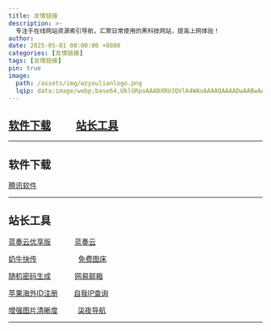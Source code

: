```yaml
---
title: 友情链接
description: >-
  专注于在线网站资源索引导航，汇聚日常使用的黑科技网站，提高上网体验！
author: 
date: 2025-05-01 08:00:00 +0800
categories: [友情链接]
tags: [友情链接]
pin: true
image:
  path: /assets/img/wzyoulianlogo.png
  lqip: data:image/webp;base64,UklGRpoAAABXRUJQVlA4WAoAAAAQAAAADwAABwAAQUxQSDIAAAARL0AmbZurmr57yyIiqE8oiG0bejIYEQTgqiDA9vqnsUSI6H+oAERp2HZ65qP/VIAWAFZQOCBCAAAA8AEAnQEqEAAIAAVAfCWkAALp8sF8rgRgAP7o9FDvMCkMde9PK7euH5M1m6VWoDXf2FkP3BqV0ZYbO6NA/VFIAAAA
---
```



## [软件下载](#mulu1) &nbsp;&nbsp;&nbsp;&nbsp;&nbsp;&nbsp;&nbsp;&nbsp; [站长工具](#mulu2) 

---

## 软件下载<a id="mulu1"></a>

[腾讯软件](https://pc.qq.com)

---

## 站长工具<a id="mulu2">

[蓝奏云优享版](https://www.ilanzou.com) &nbsp;&nbsp;&nbsp;&nbsp;&nbsp;&nbsp;&nbsp;&nbsp;&nbsp;&nbsp; [蓝奏云](https://www.lanzou.com) 

[奶牛快传](https://cowtransfer.com) &nbsp;&nbsp;&nbsp;&nbsp;&nbsp;&nbsp;&nbsp;&nbsp;&nbsp;&nbsp;&nbsp;&nbsp;&nbsp;&nbsp;&nbsp;&nbsp;&nbsp;&nbsp;&nbsp;&nbsp;[免费图床](https://695402.xyz/mt/)

[随机密码生成](https://www.lddgo.net/string/randompassword)&nbsp;&nbsp;&nbsp;&nbsp;&nbsp;&nbsp;&nbsp;&nbsp;&nbsp;&nbsp;&nbsp; [网易邮箱](https://email.163.com/) 

[苹果海外ID注册](https://bitpie.zendesk.com/hc/zh-cn/articles/4402595605519-%E5%A6%82%E4%BD%95%E7%94%B3%E8%AF%B7%E8%8B%B9%E6%9E%9C%E6%B5%B7%E5%A4%96-Apple-ID)
 &nbsp;&nbsp;&nbsp;&nbsp;&nbsp;&nbsp;&nbsp;[自我IP查询](https://www.ip111.cn) 

[增强图片清晰度](https://www.photogrid.app/zh-cn)&nbsp;&nbsp;&nbsp;&nbsp;&nbsp;&nbsp;&nbsp;&nbsp;&nbsp;&nbsp;[柒夜导航](https://nav.qinight.com)

---
